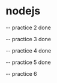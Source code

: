 # nodejs

-- practice 2 done

-- practice 3 done

-- practice 4 done

-- practice 5 done

-- practice 6
